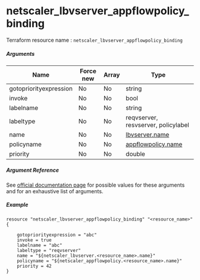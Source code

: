 # netscaler_lbvserver_appflowpolicy_binding

Terraform resource name : ```netscaler_lbvserver_appflowpolicy_binding```

##### Arguments

| Name | Force new | Array | Type |
|----|----|----|----|
|gotopriorityexpression|No|No|string|
|invoke|No|No|bool|
|labelname|No|No|string|
|labeltype|No|No|reqvserver, resvserver, policylabel|
|name|No|No|[lbvserver.name](/doc/resources/lbvserver.md)|
|policyname|No|No|[appflowpolicy.name](/doc/resources/appflowpolicy.md)|
|priority|No|No|double|

##### Argument Reference

See [official documentation page](https://developer-docs.citrix.com/projects/netscaler-nitro-api/en/11.0/configuration/load-balancing/lbvserver_appflowpolicy_binding/lbvserver_appflowpolicy_binding/) for possible values for these arguments and for an exhaustive list of arguments.

##### Example

```
resource "netscaler_lbvserver_appflowpolicy_binding" "<resource_name>" {

    gotopriorityexpression = "abc"
    invoke = true
    labelname = "abc"
    labeltype = "reqvserver"
    name = "${netscaler_lbvserver.<resource_name>.name}"
    policyname = "${netscaler_appflowpolicy.<resource_name>.name}"
    priority = 42
}
```

